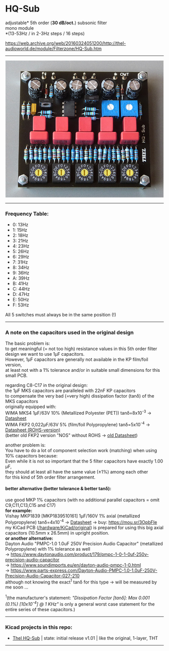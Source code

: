 # HQ-Sub  
adjustable\* 5th order (**30 dB/oct.**) subsonic filter  
mono module  
\*(13-53Hz / in 2-3Hz steps / 16 steps)  
  
https://web.archive.org/web/20160324051200/http://thel-audioworld.de/module/Filterzone/HQ-Sub.htm

----  

<img src="/hardware/HQ-Sub1.jpg">  
  
----  

### Frequency Table:  
* 0: 13Hz
* 1: 15Hz
* 2: 18Hz
* 3: 21Hz
* 4: 23Hz
* 5: 26Hz
* 6: 29Hz
* 7: 31Hz
* 8: 34Hz
* 9: 36Hz
* A: 39Hz
* B: 41Hz
* C: 44Hz
* D: 47Hz
* E: 50Hz
* F: 53Hz  

All 5 switches must always be in the same position (!)  
  
----  
  
### A note on the capacitors used in the original design  
The basic problem is:  
to get meaningful (= not too high) resistance values in this 5th order filter design we want to use 1µF capacitors.  
However, 1µF capacitors are generally not available in the KP film/foil version,  
at least not with a 1% tolerance and/or in suitable small dimensions for this small PCB.  
  
regarding C8-C17 in the original design:  
the 1µF MKS capacitors are paralleled with 22nF KP capacitors  
to compensate the very bad (=very high) dissipation factor (tanδ) of the MKS capacitors  
originally equipped with:  
WIMA MKS4    1µF/63V 10%   (Metallized Polyester (PET))     tanδ=8x10<sup>-3</sup> -> <a href="https://github.com/analoghifi/capacitors/blob/main/audio%20and%20filter%20capacitors/docs/datasheets/dont%20use/PET%20MKS/WIMA_MKS_4__EN.pdf">Datasheet</a>  
WIMA FKP2  0,022µF/63V 5%  (film/foil Polypropylene) tanδ=5x10<sup>-4</sup> -> <a href="https://github.com/analoghifi/capacitors/blob/main/audio%20and%20filter%20capacitors/docs/datasheets/kp/WIMA_FKP_2__NEW_ROHS__EN.pdf">Datasheet (ROHS-version)</a>  
(better old FKP2 version "NOS" without ROHS -> <a href ="https://github.com/analoghifi/capacitors/blob/main/audio%20and%20filter%20capacitors/docs/datasheets/kp/WIMA_FKP_2__OLD_nonROHS__EN.pdf">old Datasheet</a>)  
  
another problem is:  
You have to do a lot of component selection work (matching) when using 10% capacitors because:  
Even while it is not so important that the 5 filter capacitors have exactly 1.00 µF,  
they should at least all have the same value (±1%) among each other  
for this kind of 5th order filter arrangement.  
  
#### better alternative (better tolerance & better tanδ):
use good MKP 1% capacitors (with no additional parallel capacitors = omit C9,C11,C13,C15 and C17)  
**for example:**  
Vishay MKP1839 [MKP1839510161] 1µF/160V 1% axial (metallized Polypropylene) tanδ=4x10<sup>-4</sup> -> <a href="https://github.com/analoghifi/capacitors/blob/main/audio%20and%20filter%20capacitors/docs/datasheets/mkp/vishay_mkp1839.pdf">Datasheet</a> -> buy: https://mou.sr/3OpbFIe     
my KiCad PCB (<a href="/hardware/KiCad/original">/hardware/KiCad/original</a>) is prepared for using this big axial capacitors (10.5mm x 26.5mm) in upright position.  
**or another alternative:**  
Dayton Audio "PMPC-1.0 1.0uF 250V Precision Audio Capacitor" (metallized Polypropylene) with 1% tolerance as well   
-> https://www.daytonaudio.com/product/179/pmpc-1-0-1-0uf-250v-precision-audio-capacitor  
-> https://www.soundimports.eu/en/dayton-audio-pmpc-1-0.html  
-> https://www.parts-express.com/Dayton-Audio-PMPC-1.0-1.0uF-250V-Precision-Audio-Capacitor-027-210  
although not knowing the exact<sup>1</sup> tanδ for this type -> will be measured by me soon ...  
  
<sup>1</sup>(the manufacturer's statement: *"Dissipation Factor [tanδ]: Max 0.001 (0.1%) [10x10<sup>-4</sup>] @ 1 KHz"* is only a general worst case statement for the entire series of these capacitors.)
  
----  
### Kicad projects in this repo:  
* [Thel HQ-Sub](https://github.com/analoghifi/HQ-Sub/tree/main/hardware/KiCad/original) | state: initial release v1.01 | like the original, 1-layer, THT

----
